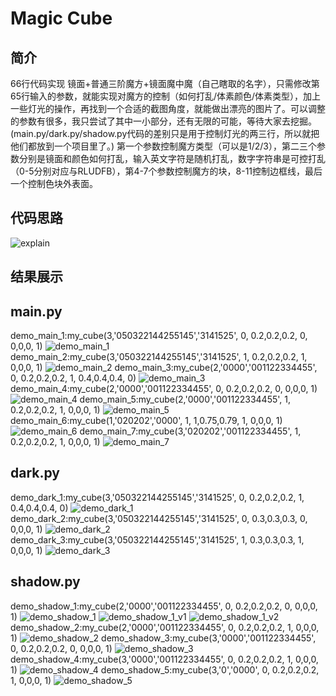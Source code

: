 # Magic Cube

## 简介

66行代码实现 镜面+普通三阶魔方+镜面魔中魔（自己瞎取的名字），只需修改第65行输入的参数，就能实现对魔方的控制（如何打乱/体素颜色/体素类型），加上一些灯光的操作，再找到一个合适的截图角度，就能做出漂亮的图片了。可以调整的参数有很多，我只尝试了其中一小部分，还有无限的可能，等待大家去挖掘。(main.py/dark.py/shadow.py代码的差别只是用于控制灯光的两三行，所以就把他们都放到一个项目里了。)
第一个参数控制魔方类型（可以是1/2/3），第二三个参数分别是镜面和颜色如何打乱，输入英文字符是随机打乱，数字字符串是可控打乱（0-5分别对应与RLUDFB），第4-7个参数控制魔方的块，8-11控制边框线，最后一个控制色块外表面。

## 代码思路

![explain](explain.jpg)

## 结果展示

## main.py

demo_main_1:my_cube(3,'050322144255145','3141525', 0, 0.2,0.2,0.2, 0, 0,0,0, 1)
![demo_main_1](demo_main_1.jpg)
demo_main_2:my_cube(3,'050322144255145','3141525', 1, 0.2,0.2,0.2, 1, 0,0,0, 1)
![demo_main_2](demo_main_2.jpg)
demo_main_3:my_cube(2,'0000','001122334455', 0, 0.2,0.2,0.2, 1, 0.4,0.4,0.4, 0)
![demo_main_3](demo_main_3.jpg)
demo_main_4:my_cube(2,'0000','001122334455', 0, 0.2,0.2,0.2, 0, 0,0,0, 1)
![demo_main_4](demo_main_4.jpg)
demo_main_5:my_cube(2,'0000','001122334455', 1, 0.2,0.2,0.2, 1, 0,0,0, 1)
![demo_main_5](demo_main_5.jpg)
demo_main_6:my_cube(1,'020202','0000', 1, 1,0.75,0.79, 1, 0,0,0, 1)
![demo_main_6](demo_main_6.jpg)
demo_main_7:my_cube(3,'020202','001122334455', 1, 0.2,0.2,0.2, 1, 0,0,0, 1)
![demo_main_7](demo_main_7.jpg)

## dark.py
demo_dark_1:my_cube(3,'050322144255145','3141525', 0, 0.2,0.2,0.2, 1, 0.4,0.4,0.4, 0)
![demo_dark_1](demo_dark_1.jpg)
demo_dark_2:my_cube(3,'050322144255145','3141525', 0, 0.3,0.3,0.3, 0, 0,0,0, 1)
![demo_dark_2](demo_dark_2.jpg)
demo_dark_3:my_cube(3,'050322144255145','3141525', 1, 0.3,0.3,0.3, 1, 0,0,0, 1)
![demo_dark_3](demo_dark_3.jpg)

## shadow.py
demo_shadow_1:my_cube(2,'0000','001122334455', 0, 0.2,0.2,0.2, 0, 0,0,0, 1)
![demo_shadow_1](demo_shadow_1.jpg)
![demo_shadow_1_v1](demo_shadow_1_v1.jpg)
![demo_shadow_1_v2](demo_shadow_1_v2.jpg)
demo_shadow_2:my_cube(2,'0000','001122334455', 0, 0.2,0.2,0.2, 1, 0,0,0, 1)
![demo_shadow_2](demo_shadow_2.jpg)
demo_shadow_3:my_cube(3,'0000','001122334455', 0, 0.2,0.2,0.2, 0, 0,0,0, 1)
![demo_shadow_3](demo_shadow_3.jpg)
demo_shadow_4:my_cube(3,'0000','001122334455', 0, 0.2,0.2,0.2, 1, 0,0,0, 1)
![demo_shadow_4](demo_shadow_4.jpg)
demo_shadow_5:my_cube(3,'0','0000', 0, 0.2,0.2,0.2, 1, 0,0,0, 1)
![demo_shadow_5](demo_shadow_5.jpg)
